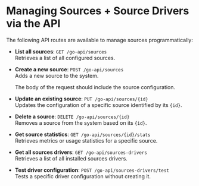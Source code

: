 # Managing Sources  + Source Drivers via the API

The following API routes are available to manage sources programmatically:

- **List all sources**: `GET /go-api/sources`  
  Retrieves a list of all configured sources.

- **Create a new source**: `POST /go-api/sources`  
  Adds a new source to the system.

  The body of the request should include the source configuration.

- **Update an existing source**: `PUT /go-api/sources/{id}`  
  Updates the configuration of a specific source identified by its `{id}`.

- **Delete a source**: `DELETE /go-api/sources/{id}`  
  Removes a source from the system based on its `{id}`.

- **Get source statistics**: `GET /go-api/sources/{id}/stats`  
  Retrieves metrics or usage statistics for a specific source.

- **Get all sources drivers**: `GET /go-api/sources-drivers`  
  Retrieves a list of all installed sources drivers.

- **Test driver configuration**: `POST /go-api/sources-drivers/test`  
  Tests a specific driver configuration without creating it.
